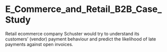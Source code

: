 # E_Commerce_and_Retail_B2B_Case_Study
Retail ecommerce company Schuster would try to understand its customers’ (vendor) payment behaviour and predict the likelihood of late payments against open invoices.
